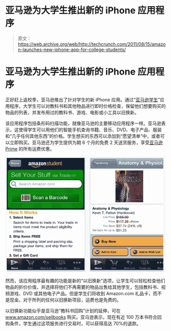 # 亚马逊为大学生推出新的 iPhone 应用程序 

> 原文：<https://web.archive.org/web/http://techcrunch.com/2011/08/15/amazon-launches-new-iphone-app-for-college-students/>

# 亚马逊为大学生推出新的 iPhone 应用程序

正好赶上返校季，亚马逊推出了针对学生的新 iPhone 应用。通过“[亚马逊学生](https://web.archive.org/web/20230203133742/http://itunes.apple.com/us/app/amazon-student/id454603718?mt=8)”应用程序，大学生可以对教科书和其他物品进行即时价格检查，保留他们想要购买的物品的列表，并发布用过的教科书、游戏、电影或小工具以旧换新。

该应用程序包括条形码扫描功能，就像亚马逊的主要移动应用程序一样。亚马逊表示，这使得学生可以用他们的智能手机查询书籍、音乐、DVD、电子产品、服装和“几乎任何其他东西”的价格。学生想买的东西可以添加到“愿望清单”中，或者可以立即购买。亚马逊还为学生提供为期 6 个月的免费 2 天送货服务，享受[亚马逊 Prime](https://web.archive.org/web/20230203133742/http://www.amazon.com/prime) 的所有运费优惠。

[![](img/7bf5d68d393c13c5b12273346705ac46.png "amazon-student")](https://web.archive.org/web/20230203133742/https://techcrunch.com/wp-content/uploads/2011/08/amazon-student.jpg)

然而，该应用程序最有趣的功能是新的“以旧换新”选项，让学生可以轻松检查他们物品的折价价值，并选择将他们不再需要的物品出售给其他学生，包括教科书、视频游戏、DVD 或其他电子产品。但是学生们将收到 Amazon.com 礼品卡，而不是现金。对于所列的任何以旧换新项目，运费也是免费的。

以旧换新功能似乎是亚马逊“教科书回购”计划的延伸，可在 www.amazon.com/sellbooks 购买。亚马逊表示，现在有近 100 万本书符合回购条件，学生通过这项服务进行交易时，可以获得高达 70%的退款。
